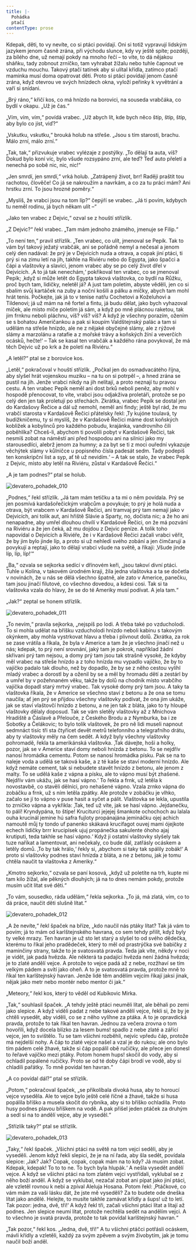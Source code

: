 ```yaml
---
title: |-
  Pohádka
  ptačí
contentType: prose
---
```


Kdepak, děti, to vy nevíte, co si ptáci povídají. Oni si totiž vypravují lidským jazykem jenom časně zrána, při východu slunce, kdy vy ještě spíte; později, za bílého dne, už nemají pokdy na mnoho řečí – to víte, to dá nějakou sháňku, tady zobnout zrníčko, tam vyhrabat žížalu nebo tuhle čapnout ve vzduchu mouchu. Takový ptačí tatínek aby si ulítal křídla, zatímco ptačí maminka musí doma opatrovat děti. Proto si ptáci povídají jenom časně zrána, když otevrou ve svých hnízdech okna, vyloží peřinky k vyvětrání a vaří si snídani.

  

„Brý ráno,“ křičí kos, co má hnízdo na borovici, na souseda vrabčáka, co bydlí v okapu. „Už je čas.“

„Vím, vím, vím,“ povídá vrabec. „Už abych lít, kde bych něco štíp, štíp, štíp, aby bylo co jíst, viď?“

„Vskutku, vskutku,“ brouká holub na střeše. „Jsou s tím starosti, brachu. Málo zrní, málo zrní.“

„Tak, tak,“ přizvukuje vrabec vylézaje z postýlky. „To dělají ta auta, víš? Dokud bylo koní víc, bylo všude rozsypáno zrní, ale teď? Teď auto přeletí a nenechá po sobě nic, nic, nic!“

„Jen smrdí, jen smrdí,“ vrká holub. „Zatrápený život, brr! Raději praštit tou rachotou, člověče! Co já se nakroužím a navrkám, a co za tu práci mám? Ani hrstku zrní. To jsou hrozné poměry.“

„Myslíš, že vrabci jsou na tom líp?“ čepýří se vrabec. „Já ti povím, kdybych tu neměl rodinu, já bych někam ulít –“

„Jako ten vrabec z Dejvic,“ ozval se z houští střízlík.

„Z Dejvic?“ řekl vrabec. „Tam mám jednoho známého, jmenuje se Filip.“

„To není ten,“ pravil střízlík. „Ten vrabec, co ulít, jmenoval se Pepík. Tak to vám byl takový ježatý vrabčák, ani se pořádně nemyl a nečesal a jenom celý den nadával: že prý je v Dejvicích nuda a otrava, a copak jiní ptáci, ti prý si na zimu letí na jih, takhle na Riviéru nebo do Egypta, jako špačci a čápi a vlaštovky a slavíci, jenom vrabec aby se po celý život dřel v Dejvicích. ‚A to já tak nenechám,‘ pokřikoval ten vrabec, co se jmenoval Pepík; ‚když si může letět do Egypta taková vlaštovka, co bydlí na Růžku, proč bych tam, lidičky, neletěl já? A just tam poletím, abyste věděli, jen co si sbalím svůj kartáček na zuby a noční košili a pálku a míčky, abych tam mohl hrát tenis. Počkejte, jak já to v tenise natřu Cochetovi a Koželuhovi a Tildenovi; já už mám na ně fortel a fintu, já budu dělat, jako bych vyhazoval míček, ale místo míče poletím já sám, a když po mně plácnou raketou, tak jim frnknu neboli pláchnu, víš? víš? víš? A když je všechny porazím, ožením se s bohatou Američankou a pak si koupím Valdštejnský palác a tam si udělám na střeše hnízdo, ale ne z nějaké obyčejné slámy, ale z rýžové slámy a marzolánu a ratafie a z mořské trávy a koňských žíní a veverčích ocásků, hečte!‘ – Tak se kasal ten vrabčák a každého rána povykoval, že má těch Dejvic už po krk a že poletí na Riviéru.“

„A letěl?“ ptal se z borovice kos.

„Letěl,“ pokračoval v houští střízlík. „Počkal jen do osmadvacátého října, aby slyšel hrát vojenskou muziku – na tu on si potrpěl –, a hned zrána se pustil na jih. Jenže vrabci nikdy na jih nelítají, a proto neznají tu pravou cestu. A ten vrabec Pepík neměl ani dost brků neboli peněz, aby mohl v hospodě přenocovat, to víte, vrabci jsou odjakživa proletáři, protože se po celý den jen tak proletují po střechách. Zkrátka, vrabec Pepík se dostal jen do Kardašovy Řečice a dál už nemohl, neměl ani findy; ještě byl rád, že mu vrabčí starosta v Kardašově Řečici přátelsky řekl: ‚Ty kujóne toulavá, ty budižkničemu, ty si myslíš, že v Kardašově Řečici máme dost koňských kobližek a kobylinců pro každého pobudu, krajánka, vandrovního čili poběhlíka? Chceš-li, abychom ti povolili pobyt v Kardašově Řečici, tak nesmíš zobat na náměstí ani před hospodou ani na silnici jako my starousedlíci, alebrž jenom za humny; a za byt se ti z moci ouřední vykazuje věchýtek slámy v kůlničce u popisného čísla padesát sedm. Tady podepiš ten konskripční list a syp, ať tě už nevidím.‘ – A tak se stalo, že vrabec Pepík z Dejvic, místo aby letěl na Riviéru, zůstal v Kardašově Řečici.“

„A je tam podnes?“ ptal se holub.



![devatero_pohadek_010](./resources/devatero_pohadek_010.jpg)



„Podnes,“ řekl střízlík. „Já tam mám tetičku a ta mi o něm povídala. Prý se jen posmívá kardašořečickým vrabcům a povykuje; to prý je holá nuda a otrava, být vrabcem v Kardašově Řečici, ani tramvaj prý tam nemají jako v Dejvicích, ani tolik aut, ani hřiště Slávie a Sparty, no, dočista nic; a že ho ani nenapadne, aby umřel dlouhou chvílí v Kardašově Řečici, on že má pozvání na Riviéru a že jen čeká, až mu dojdou z Dejvic peníze. A tolik toho napovídal o Dejvicích a Riviéře, že i v Kardašově Řečici začali vrabci věřit, že by jim bylo jinde líp, a proto si už nehledí svého zobání a jen čimčarují a povykují a reptají, jako to dělají vrabci všude na světě, a říkají: ‚Všude jinde líp, líp, líp!‘“

„Ba,“ ozvala se sejkorka sedící v dřínovém keři, „jsou takoví divní ptáci. Tuhle u Kolína, v takovém úrodném kraji, žila jedna vlaštovka a ta se dočetla v novinách, že u nás se dělá všechno špatně, ale zato v Americe, panečku, tam jsou jinačí filutové, co všechno dovedou, a kdesi cosi. Tak si ta vlaštovka vzala do hlavy, že se do té Ameriky musí podívat. A jela tam.“

„Jak?“ zeptal se honem střízlík.



![devatero_pohadek_011](./resources/devatero_pohadek_011.jpg)



„To nevím,“ pravila sejkorka, „nejspíš po lodi. A třeba také po vzducholodi. To si mohla udělat na bříšku vzducholodi hnízdo neboli kabinu s takovým okýnkem, aby mohla vystrkovat hlavu a třeba i plivnout dolů. Zkrátka, za rok se zase vrátila a říkala, že byla v Americe a tam že je všechno jinačí než u nás; kdepak, to prý není srovnání, jaký tam je pokrok, například žádní skřivani prý tam nejsou, a domy prý tam jsou tak strašně vysoké, že kdyby měl vrabec na střeše hnízdo a z toho hnízda mu vypadlo vajíčko, že by to vajíčko padalo tak dlouho, než by dopadlo, že by se z něho cestou vylíhl mladý vrabec a dorostl by a oženil by se a měl by hromadu dětí a zestárl by a umřel by v požehnaném věku, takže by dolů na chodník místo vrabčího vajíčka dopadl starý mrtvý vrabec. Tak vysoké domy prý tam jsou. A taky ta vlaštovka říkala, že v Americe se všechno staví z betonu a že ona se tomu naučila; ať jen prý se přijdou všechny vlaštovky podívat, že ona jim ukáže, jak se staví vlaštovčí hnízdo z betonu, a ne jen tak z bláta, jako to ty hloupé vlaštovky dělaly doposud. Tak se vám sletěly vlaštovky až z Mnichova Hradiště a Čáslavě a Přelouče, z Českého Brodu a z Nymburka, ba i ze Sobotky a Čelákovic; to bylo tolik vlaštovek, že pro ně lidi museli napnout sedmnáct tisíc tři sta čtyřicet devět metrů telefonního a telegrafního drátu, aby ty vlaštovky měly na čem sedět. A když byly všechny vlaštovky pohromadě, řekla ta amerikánská vlaštovka. ‚Tak dávejte, hoši a holky, pozor, jak se v Americe staví domy neboli hnízda z betonu. To se nejdřív nanosí hromádka cementu. Potom se nanosí hromádka písku. Pak se na to naleje voda a udělá se taková kaše, a z té kaše se staví moderní hnízdo. Ale když nemáte cement, tak si nebudete stavět hnízdo z betonu, ale jenom z malty. To se udělá kaše z vápna a písku, ale to vápno musí být zhašené. Nejdřív vám ukážu, jak se hasí vápno.‘ To řekla a frnk, už letěla k novostavbě, co stavěli dělníci, pro nehašené vápno. Vzala zrnko vápna do zobáčku a frnk, už s ním letěla zpátky. Ale protože v zobáčku je vlhko, začalo se jí to vápno v puse hasit a syčet a pálit. Vlaštovka se lekla, upustila to zrníčko vápna a vykřikla: ‚Tak, teď už víte, jak se hasí vápno. Jejdanečku, to pálí! Kryndypána, to štípe! Kruciturci jejejej šmankote ochochoch au lalala ouha krucinál jemine hú safra fujloty propánajána jemináčku ojej achich namoutě můj ty tondo uf panenko skákavá krucifagot ouvej mami ójejkote echech lidičky brrr krucipísek ujuj propánečka sakulente óhoho ajaj krutiputi, teda takhle se hasí vápno.‘ Když ji ostatní vlaštovky slyšely tak tuze naříkat a lamentovat, ani nečekaly, co bude dál, zatřásly ocáskem a letěly domů. ‚To by tak hrálo,‘ řekly si, ‚abychom si taky tak spálily zobák!‘ A proto si vlaštovky podnes staví hnízda z bláta, a ne z betonu, jak je tomu chtěla naučit ta vlaštovka z Ameriky.“

„Kmotro sejkorko,“ ozvala se paní kosová, „když už poletíte na trh, kupte mi tam kilo žížal, ale pěkných dlouhých; já na to dnes nemám pokdy, protože musím učit lítat své děti.“

„To vám, sousedko, ráda udělám,“ řekla sejkorka. „To já, má zlatá, vím, co to dá práce, naučit děti slušně lítat.“



![devatero_pohadek_012](./resources/devatero_pohadek_012.jpg)



„A že nevíte,“ řekl špaček na bříze, „kdo naučil nás ptáky lítat? Tak já vám to povím; já to mám od karlštejnského havrana, co sem tehdy přilít, když byly ty velké mrazy. Ten havran je už sto let starý a slyšel to od svého dědečka, kterému to říkal jeho pradědeček, který to měl od prastrýčka své babičky z maminčiny strany, takže to je svatosvatá pravda. Teda jak víte, někdy v noci je vidět, jak padá hvězda. Ale některá ta padající hvězda není žádná hvězda; je to zlaté andělí vejce. A protože to vejce padá až z nebe, rozžhaví se tím velkým pádem a svítí jako oheň. A to je svatosvatá pravda, protože mně to říkal ten karlštejnský havran. Jenže lidé těm andělím vejcím říkají jaksi jinak, nějak jako metr nebo montér nebo mentor či jak.“

„Meteory,“ řekl kos, který to věděl od Kubíkovic Mirka.

„Tak,“ souhlasil špaček. „A tehdy ještě ptáci neuměli lítat, ale běhali po zemi jako slepice. A když viděli padat z nebe takové andělí vejce, řekli si, že by je chtěli vysedět, aby viděli, co se z něho vylíhne za ptáka. A to je opravdická pravda, protože to tak říkal ten havran. Jednou za večera zrovna o tom hovořili, když docela blízko za lesem bums! spadlo z nebe zlaté a zářící vejce, jen to svištělo. Tu se tam všichni rozběhli, nejvíc vpředu čáp, protože má nejdelší nohy. A čáp to zlaté vejce našel a vzal je do rukou; ale ono bylo tím pádem celé žhavé, takže si čáp popálil obě ručičky, ale přece jen donesl to řeřavé vajíčko mezi ptáky. Potom honem hups! skočil do vody, aby si ochladil popálené ručičky. Proto se od té doby čápi brodí ve vodě, aby si chladili pařátky. To mně povídal ten havran.“

„A co povídal dál?“ ptal se střízlík.

„Potom,“ pokračoval špaček, „se přikolíbala divoká husa, aby to horoucí vejce vyseděla. Ale to vejce bylo ještě celé říčné a žhavé, takže si husa popálila bříško a musela skočit do rybníka, aby si to bříško ochladila. Proto husy podnes plavou bříškem na vodě. A pak přišel jeden ptáček za druhým a sedl si na to andělí vejce, aby je vyseděl.“

„Střízlík taky?“ ptal se střízlík.



![devatero_pohadek_013](./resources/devatero_pohadek_013.jpg)



„Taky,“ řekl špaček. „Všichni ptáci na světě na tom vejci seděli, aby je vyseděli. Jenom když řekli slepici, že je na ní řada, aby šla sedět, povídala slepice: ‚Jak? Jak? Copak, copak, copak mám na to kdy? Já musím zobat. Kdepak, kdepak! To to to ne. To bych byla hlupák.‘ A nešla vysedět andělí vejce. A když se všichni ptáci na tom zlatém vejci vystřídali, vyklubal se z něho boží anděl. A když se vyklubal, nezačal zobat ani pípat jako jiní ptáci, ale vzletěl rovnou k nebi a zpíval Aleluja Hosana. Potom řekl: ‚Ptáčkové, co vám mám za vaši lásku dát, že jste mě vyseděli? Za to budete ode dneška lítat jako andělé. Helejte, to musíte takhle zamávat křídly a šups! už to letí. Tak pozor: jedna, dvě, tři!‘ A když řekl tři, začali všichni ptáci lítat a lítají až podnes. Jen slepice neumí lítat, protože nechtěla sedět na andělím vejci. A to všechno je svatá pravda, protože to tak povídal karlštejnský havran.“

„Tak pozor,“ řekl kos. „Jedna, dvě, tři!“ A tu všichni ptáčci potřásli ocáskem, mávli křídly a vzletěli, každý za svým zpěvem a svým živobytím, jak je tomu naučil boží anděl.
